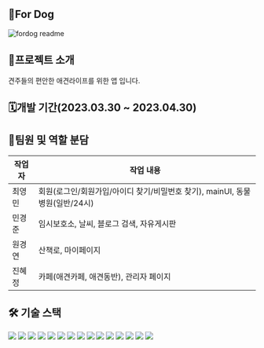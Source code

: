 ## 🐶For Dog
<!-- <p align="center">
<img src="https://github.com/rhekdiahs/dog/assets/121605597/4594fa88-b1fb-4654-b5d6-43e94618b12d.png" >
</p> -->
![fordog readme](https://github.com/rhekdiahs/dog/assets/121605597/c469b564-b51a-44cf-bb33-c3dca99b68d0)


## 🐶프로젝트 소개

견주들의 편안한 애견라이프를 위한 앱 입니다.

## 🗓️개발 기간(2023.03.30 ~ 2023.04.30)

## 🐣팀원 및 역할 분담

| 작업자 | 작업 내용 |
| --- | --- |
| 최영민 | 회원(로그인/회원가입/아이디 찾기/비밀번호 찾기), mainUI, 동물병원(일반/24시) |
| 민경준 | 임시보호소, 날씨, 블로그 검색, 자유게시판 |
| 원경연 | 산책로, 마이페이지 |
| 진혜정 | 카페(애견카페, 애견동반), 관리자 페이지 |

## 🛠️ 기술 스택
<img src="https://img.shields.io/badge/html-E34F26?style=for-the-badge&logo=html5&logoColor=white"> <img 
src="https://img.shields.io/badge/css-1572B6?style=for-the-badge&logo=css3&logoColor=white"> 
<img src="https://img.shields.io/badge/javascript-F7DF1E?style=for-the-badge&logo=javascript&logoColor=black">
<img src="https://img.shields.io/badge/JAVA-007396?style=for-the-badge&logo=java&logoColor=white"> 
<img src="https://img.shields.io/badge/oracle-F80000?style=for-the-badge&logo=oracle&logoColor=white">
<img src="https://img.shields.io/badge/jquery-0769AD?style=for-the-badge&logo=jquery&logoColor=white">
<img src="https://img.shields.io/badge/Eclipse IDE-2C2255?style=for-the-badge&logo=Eclipse IDE&logoColor=white">
<img src="https://img.shields.io/badge/apache tomcat-F8DC75?style=for-the-badge&logo=apachetomcat&logoColor=white">
<img src="https://img.shields.io/badge/spring-6DB33F?style=for-the-badge&logo=spring&logoColor=white">
<img src="https://img.shields.io/badge/springboot-6DB33F?style=for-the-badge&logo=springboot&logoColor=white">
<img src="https://img.shields.io/badge/Apache Maven-C71A36?style=for-the-badge&logo=Apache Maven&logoColor=white"> 
<img src="https://img.shields.io/badge/JSON-000000?style=for-the-badge&logo=JSON&logoColor=white">
<img src="https://img.shields.io/badge/bootstrap-7952B3?style=for-the-badge&logo=bootstrap&logoColor=white"> 
<img src="https://img.shields.io/badge/github-181717?style=for-the-badge&logo=github&logoColor=white">
<img src="https://img.shields.io/badge/python-306998?style=for-the-badge&logo=python&logoColor=white"/>
